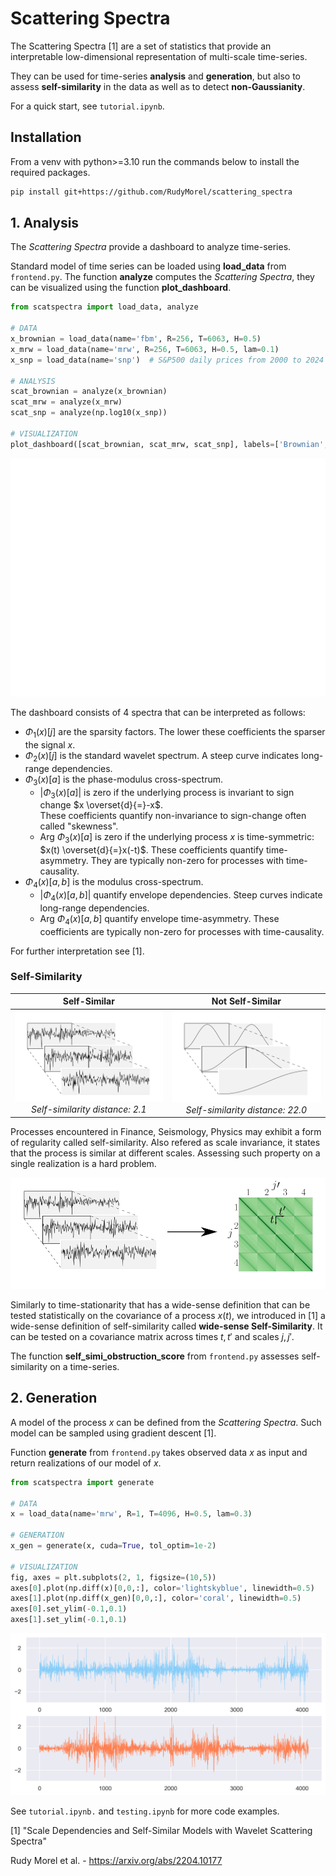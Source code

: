 # Scattering Spectra

The Scattering Spectra [1] are a set of statistics that provide an interpretable low-dimensional representation of multi-scale time-series.

They can be used for time-series **analysis** and **generation**, but also to assess **self-similarity** in the data as well as to detect **non-Gaussianity**.

For a quick start, see `tutorial.ipynb`.

## Installation

From a venv with python>=3.10 run the commands below to install the required packages.

```bash
pip install git+https://github.com/RudyMorel/scattering_spectra
```

## 1. Analysis

The *Scattering Spectra* provide a dashboard to analyze time-series.

Standard model of time series can be loaded using **load_data** from `frontend.py`. The function **analyze** computes the *Scattering Spectra*, they can be visualized using the function **plot_dashboard**.

```python
from scatspectra import load_data, analyze

# DATA
x_brownian = load_data(name='fbm', R=256, T=6063, H=0.5)
x_mrw = load_data(name='mrw', R=256, T=6063, H=0.5, lam=0.1)
x_snp = load_data(name='snp')  # S&P500 daily prices from 2000 to 2024

# ANALYSIS
scat_brownian = analyze(x_brownian)
scat_mrw = analyze(x_mrw)
scat_snp = analyze(np.log10(x_snp))

# VISUALIZATION
plot_dashboard([scat_brownian, scat_mrw, scat_snp], labels=['Brownian', 'MRW', 'S&P']);
```

![alt text](illustration/dashboard_brown_mrw_snp.png "Scattering Spectra comparison")

The dashboard consists of 4 spectra that can be interpreted as follows:

- $\Phi_1(x)[j]$ are the sparsity factors. The lower these coefficients the sparser the signal $x$.
- $\Phi_2(x)[j]$ is the standard wavelet spectrum. A steep curve indicates long-range dependencies.
- $\Phi_3(x)[a]$ is the phase-modulus cross-spectrum. 
  - $|\Phi_3(x)[a]|$ is zero if the underlying process is invariant to sign change $x \overset{d}{=}-x$. \
    These coefficients quantify non-invariance to sign-change often called "skewness".
  - Arg $\Phi_3(x)[a]$ is zero if the underlying process $x$ is time-symmetric: $x(t) \overset{d}{=}x(-t)$. 
    These coefficients quantify time-asymmetry. They are typically non-zero for processes with time-causality.
- $\Phi_4(x)[a,b]$ is the modulus cross-spectrum. 
  - $|\Phi_4(x)[a,b]|$ quantify envelope dependencies. Steep curves indicate long-range dependencies.
  - Arg $\Phi_4(x)[a,b]$ quantify envelope time-asymmetry. These coefficients are typically non-zero for processes with time-causality.

For further interpretation see [1].

### Self-Similarity

| Self-Similar                                                                                      | Not Self-Similar                                                                                           |
|:-------------------------------------------------------------------------------------------------:|:----------------------------------------------------------------------------------------------------------:|
| ![alt text](illustration/self_similar.png "Self-Similar example") *Self-similarity distance: 2.1* | ![alt text](illustration/not_self_similar.png "Not Self-Similar example") *Self-similarity distance: 22.0* |

Processes encountered in Finance, Seismology, Physics may exhibit a form of regularity called self-similarity. Also refered as scale invariance, it states that the process is similar at different scales. 
Assessing such property on a single realization is a hard problem. 

![alt text](illustration/wide_sense_self_similarity.png "Wide-sense Self-Similarity")

Similarly to time-stationarity that has a wide-sense definition that can be tested statistically on the covariance of a process $x(t)$, we introduced in [1] a wide-sense definition of self-similarity called **wide-sense Self-Similarity**. It can be tested on a covariance matrix across times $t,t'$ and scales $j,j'$.

The function **self_simi_obstruction_score** from `frontend.py` assesses self-similarity on a time-series.

## 2. Generation

A model of the process $x$ can be defined from the *Scattering Spectra*. Such model can be sampled using gradient descent [1].

Function **generate** from `frontend.py` takes observed data $x$ as input and return realizations of our model of $x$.

```python
from scatspectra import generate

# DATA
x = load_data(name='mrw', R=1, T=4096, H=0.5, lam=0.3)

# GENERATION
x_gen = generate(x, cuda=True, tol_optim=1e-2)

# VISUALIZATION
fig, axes = plt.subplots(2, 1, figsize=(10,5))
axes[0].plot(np.diff(x)[0,0,:], color='lightskyblue', linewidth=0.5)
axes[1].plot(np.diff(x_gen)[0,0,:], color='coral', linewidth=0.5)
axes[0].set_ylim(-0.1,0.1)
axes[1].set_ylim(-0.1,0.1)
```

![alt text](illustration/generation.png "Generation of a signal")

See `tutorial.ipynb.` and `testing.ipynb` for more code examples. 


[1] "Scale Dependencies and Self-Similar Models with Wavelet Scattering Spectra"

Rudy Morel et al. - https://arxiv.org/abs/2204.10177
